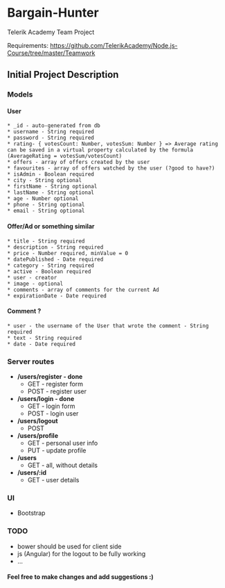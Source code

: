 # Bargain-Hunter
Telerik Academy Team Project

Requirements: https://github.com/TelerikAcademy/Node.js-Course/tree/master/Teamwork

## Initial Project Description
### Models
#### User
	* _id - auto-generated from db 
	* username - String required
	* password - String required
	* rating- { votesCount: Number, votesSum: Number } => Average rating can be saved in a virtual property calculated by the formula (AverageRating = votesSum/votesCount)
	* offers - array of offers created by the user
	* favourites - array of offers watched by the user (?good to have?)
	* isAdmin - Boolean required
	* city - String optional
	* firstName - String optional
	* lastName - String optional
	* age - Number optional
	* phone - String optional
	* email - String optional
#### Offer/Ad or something similar
	* title - String required
	* description - String required
	* price - Number required, minValue = 0
	* datePublished - Date required
	* category - String required
	* active - Boolean required
	* user - creator
	* image - optional
	* comments - array of comments for the current Ad
	* expirationDate - Date required
#### Comment ?
	* user - the username of the User that wrote the comment - String required
	* text - String required
	* date - Date required


### Server routes

* **/users/register - done**
	* GET - register form
	* POST - register user
* **/users/login - done**
	* GET - login form
	* POST - login user	
* **/users/logout** 	
	* POST
* **/users/profile**
	* GET - personal user info
	* PUT - update profile
* **/users**
	* GET - all, without details
* **/users/:id**
	* GET - user details
	

### UI
* Bootstrap
 
### TODO
* bower should be used for client side
* js (Angular) for the logout to be fully working
* ...

#### Feel free to make changes and add suggestions :)
